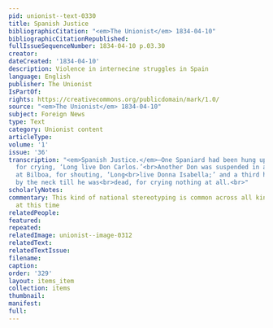 ```yaml
---
pid: unionist--text-0330
title: Spanish Justice
bibliographicCitation: "<em>The Unionist</em> 1834-04-10"
bibliographicCitationRepublished: 
fullIssueSequenceNumber: 1834-04-10 p.03.30
creator: 
dateCreated: '1834-04-10'
description: Violence in internecine struggles in Spain
language: English
publisher: The Unionist
IsPartOf: 
rights: https://creativecommons.org/publicdomain/mark/1.0/
source: "<em>The Unionist</em> 1834-04-10"
subject: Foreign News
type: Text
category: Unionist content
articleType: 
volume: '1'
issue: '36'
transcription: "<em>Spanish Justice.</em>—One Spaniard had been hung up at Madrid
  for crying, ‘Long live Don Carlos.’<br>Another Don was suspended in a similar manner
  at Bilboa, for shouting, ‘Long<br>live Donna Isabella;’ and a third has been stretched
  by the neck till he was<br>dead, for crying nothing at all.<br>"
scholarlyNotes: 
commentary: This kind of national stereotyping is common across all kinds of periodicals
  at this time
relatedPeople: 
featured: 
repeated: 
relatedImage: unionist--image-0312
relatedText: 
relatedTextIssue: 
filename: 
caption: 
order: '329'
layout: items_item
collection: items
thumbnail: 
manifest: 
full: 
---
```

